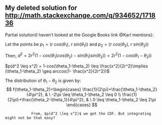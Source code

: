 ## My deleted solution for http://math.stackexchange.com/q/934652/171836 

Partial solution(I haven’t looked at the Google Books link @Karl mentions):

Let the points be $p_1=(r\ cos(\theta_1),\ r\ sin(\theta_1))$ and $p_2=(r\ cos(\theta_2),\ r\ sin(\theta_2))$

Then, $d^2= 2r^2(1-cos(\theta_1)cos(\theta_2)-sin(\theta_1)sin(\theta_2)) = 2r^2(1-cos(\theta_1-\theta_2))$

$p(d^2 \leq x^2) = 1-cos(\theta_1-\theta_2) \leq \frac{x^2}{2r^2}\implies (\theta_1-\theta_2) \geq arccos(1- \frac{x^2}{2r^2})$


The distribution of $\theta_1-\theta_2$ is given by:
$$
f(\theta_1-\theta_2)=\begin{cases}
      \frac{1}{2\pi}+\frac{\theta_1-\theta_2}{4\pi^2}, & \ -2\pi \leq \theta_1-\theta_2 \leq 0 \\
            \frac{1}{2\pi}+\frac{\theta_2-\theta_1}{4\pi^2}, & \  0 \leq \theta_1-\theta_2 \leq 2\pi
                \end{cases}
                $$

                From, $p(d^2 \leq x^2)$ we get the CDF. But integrating might not be that easy?
